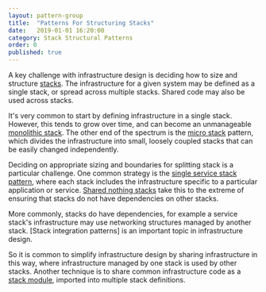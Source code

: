 ```yaml
---
layout: pattern-group
title:  "Patterns For Structuring Stacks"
date:   2019-01-01 16:20:00
category: Stack Structural Patterns
order: 0
published: true
---
```


A key challenge with infrastructure design is deciding how to size and structure [stacks](/patterns/core-stack/). The infrastructure for a given system may be defined as a single stack, or spread across multiple stacks. Shared code may also be used across stacks.

It's very common to start by defining infrastructure in a single stack. However, this tends to grow over time, and can become an unmanageable [monolithic stack](monolithic-stack.html). The other end of the spectrum is the [micro stack](micro-stack.html) pattern, which divides the infrastructure into small, loosely coupled stacks that can be easily changed independently.

Deciding on appropriate sizing and boundaries for splitting stack is a particular challenge. One common strategy is the [single service stack pattern](single-service-stack.html), where each stack includes the infrastructure specific to a particular application or service. [Shared nothing stacks](shared-nothing-stack.html) take this to the extreme of ensuring that stacks do not have dependencies on other stacks.

More commonly, stacks do have dependencies, for example a service stack's infrastructure may use networking structures managed by another stack. [Stack integration patterns] is an important topic in infrastructure design.

So it is common to simplify infrastructure design by sharing infrastructure in this way, where infrastructure managed by one stack is used by other stacks. Another technique is to share common infrastructure code as a [stack module](stack-module.html), imported into multiple stack definitions.
